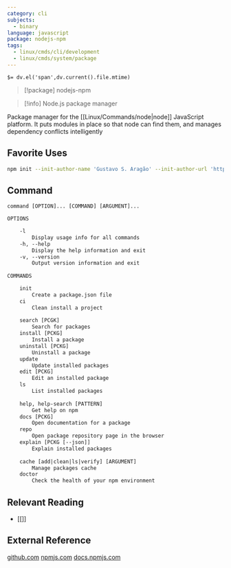 ```yaml
---
category: cli
subjects:
  - binary
language: javascript
package: nodejs-npm
tags:
  - linux/cmds/cli/development
  - linux/cmds/system/package
---
```


`$= dv.el('span',dv.current().file.mtime)`
> [!package] nodejs-npm

> [!info] Node.js package manager

Package manager for the [[Linux/Commands/node|node]] JavaScript platform. It puts modules in place so that node can find them, and manages dependency conflicts intelligently

## Favorite Uses
```sh
npm init --init-author-name 'Gustavo S. Aragão' --init-author-url 'https://github.com/devKaos117'
```

## Command
```txt
command [OPTION]... [COMMAND] [ARGUMENT]...

OPTIONS

	-l
		Display usage info for all commands
	-h, --help
		Display the help information and exit
	-v, --version
		Output version information and exit
	
COMMANDS

	init
		Create a package.json file
	ci
		Clean install a project
		
	search [PCGK]
		Search for packages
	install [PCKG]
		Install a package
	uninstall [PCKG]
		Uninstall a package
	update
		Update installed packages
	edit [PCKG]
		Edit an installed package
	ls
		List installed packages
	
	help, help-search [PATTERN]
		Get help on npm
	docs [PCKG]
		Open documentation for a package
	repo
		Open package repository page in the browser
	explain [PCKG [--json]]
		Explain installed packages
		
	cache [add|clean|ls|verify] [ARGUMENT]
		Manage packages cache
	doctor
		Check the health of your npm environment
```

## Relevant Reading
- [[]]

## External Reference
[github.com](https://github.com/npm)
[npmjs.com](https://www.npmjs.com/)
[docs.npmjs.com](https://docs.npmjs.com/)
